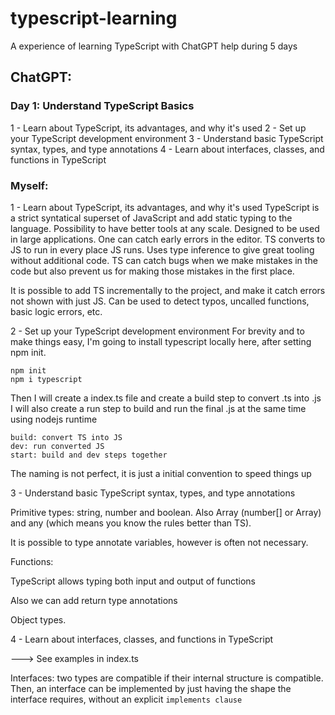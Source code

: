 # typescript-learning
A experience of learning TypeScript with ChatGPT help during 5 days

## ChatGPT:
### Day 1: Understand TypeScript Basics

1 - Learn about TypeScript, its advantages, and why it's used
2 - Set up your TypeScript development environment
3 - Understand basic TypeScript syntax, types, and type annotations
4 - Learn about interfaces, classes, and functions in TypeScript

### Myself:

1 - Learn about TypeScript, its advantages, and why it's used
TypeScript is a strict syntatical superset of JavaScript and add static typing to the language.
Possibility to have better tools at any scale. Designed to be used in large applications. One can
catch early errors in the editor. TS converts to JS to run in every place JS runs. Uses type inference
to give great tooling without additional code. TS can catch bugs when we make mistakes in the code but
also prevent us for making those mistakes in the first place.

It is possible to add TS incrementally to the project, and make it catch errors not shown with just JS.
Can be used to detect typos, uncalled functions, basic logic errors, etc.

2 - Set up your TypeScript development environment
For brevity and to make things easy, I'm going to install typescript locally here, after setting npm init.

```
npm init
npm i typescript
```

Then I will create a index.ts file and create a build step to convert .ts into .js
I will also create a run step to build and run the final .js at the same time using nodejs runtime

```
build: convert TS into JS
dev: run converted JS
start: build and dev steps together
```

The naming is not perfect, it is just a initial convention to speed things up

3 - Understand basic TypeScript syntax, types, and type annotations

Primitive types: string, number and boolean. Also Array (number[] or Array<number>) and any (which means you know the rules better than TS).

It is possible to type annotate variables, however is often not necessary.

Functions:

TypeScript allows typing both input and output of functions

Also we can add return type annotations

Object types.

4 - Learn about interfaces, classes, and functions in TypeScript

---> See examples in index.ts

Interfaces: two types are compatible if their internal structure is compatible.
Then, an interface can be implemented by just having the shape the interface requires, without an explicit `implements clause`